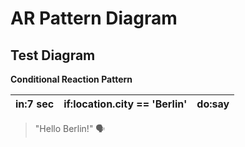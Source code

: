 # AR Pattern Diagram

## Test Diagram
**Conditional Reaction Pattern**

 | in:7 sec | if:location.city == 'Berlin'| do:say |
 |---|---|---|
> "Hello Berlin!" 🗣

 
